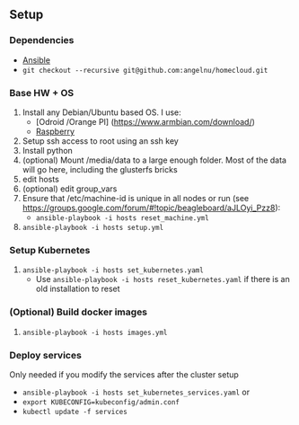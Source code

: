 
## Setup

### Dependencies
* [Ansible](https://www.ansible.com/)
* `git checkout --recursive git@github.com:angelnu/homecloud.git`

### Base HW + OS
1. Install any Debian/Ubuntu based OS. I use:
   - [Odroid /Orange PI] (https://www.armbian.com/download/)
   - [Raspberry](https://github.com/hypriot/image-builder-rpi/releases/)
2. Setup ssh access to root using an ssh key
3. Install python
3. (optional) Mount /media/data to a large enough folder. Most of the data will go here, including the glusterfs bricks
4. edit hosts
5. (optional) edit group_vars
6. Ensure that /etc/machine-id is unique in all nodes or run (see https://groups.google.com/forum/#!topic/beagleboard/aJLOyi_Pzz8):
   - `ansible-playbook -i hosts reset_machine.yml`
7. `ansible-playbook -i hosts setup.yml`

### Setup Kubernetes

1. `ansible-playbook -i hosts set_kubernetes.yaml`
   - Use `ansible-playbook -i hosts reset_kubernetes.yaml` if there is an old installation to reset

### (Optional) Build docker images

1. `ansible-playbook -i hosts images.yml`

### Deploy services
Only needed if you modify the services after the cluster setup
- `ansible-playbook -i hosts set_kubernetes_services.yaml`
or
- `export KUBECONFIG=kubeconfig/admin.conf`
- `kubectl update -f services`
